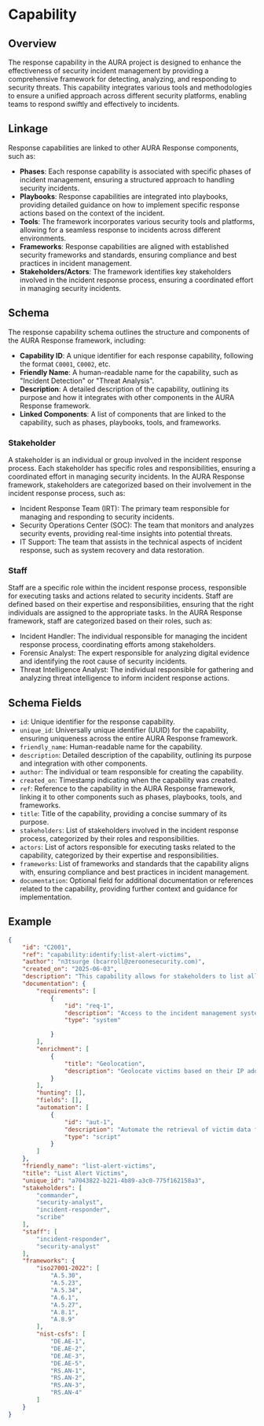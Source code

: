 # Capability

## Overview

The response capability in the AURA project is designed to enhance the effectiveness of security incident management by providing a comprehensive framework for detecting, analyzing, and responding to security threats. This capability integrates various tools and methodologies to ensure a unified approach across different security platforms, enabling teams to respond swiftly and effectively to incidents.

## Linkage

Response capabilities are linked to other AURA Response components, such as:

- **Phases**: Each response capability is associated with specific phases of incident management, ensuring a structured approach to handling security incidents.
- **Playbooks**: Response capabilities are integrated into playbooks, providing detailed guidance on how to implement specific response actions based on the context of the incident.
- **Tools**: The framework incorporates various security tools and platforms, allowing for a seamless response to incidents across different environments.
- **Frameworks**: Response capabilities are aligned with established security frameworks and standards, ensuring compliance and best practices in incident management.
- **Stakeholders/Actors**: The framework identifies key stakeholders involved in the incident response process, ensuring a coordinated effort in managing security incidents.

## Schema

The response capability schema outlines the structure and components of the AURA Response framework, including:

- **Capability ID**: A unique identifier for each response capability, following the format `C0001`, `C0002`, etc.
- **Friendly Name**: A human-readable name for the capability, such as "Incident Detection" or "Threat Analysis".
- **Description**: A detailed description of the capability, outlining its purpose and how it integrates with other components in the AURA Response framework.
- **Linked Components**: A list of components that are linked to the capability, such as phases, playbooks, tools, and frameworks.

### Stakeholder

A stakeholder is an individual or group involved in the incident response process. Each stakeholder has specific roles and responsibilities, ensuring a coordinated effort in managing security incidents.  In the AURA Response framework, stakeholders are categorized based on their involvement in the incident response process, such as:
- Incident Response Team (IRT): The primary team responsible for managing and responding to security incidents.
- Security Operations Center (SOC): The team that monitors and analyzes security events, providing real-time insights into potential threats.
- IT Support: The team that assists in the technical aspects of incident response, such as system recovery and data restoration.

### Staff

Staff are a specific role within the incident response process, responsible for executing tasks and actions related to security incidents. Staff are defined based on their expertise and responsibilities, ensuring that the right individuals are assigned to the appropriate tasks. In the AURA Response framework, staff are categorized based on their roles, such as:
- Incident Handler: The individual responsible for managing the incident response process, coordinating efforts among stakeholders.
- Forensic Analyst: The expert responsible for analyzing digital evidence and identifying the root cause of security incidents.
- Threat Intelligence Analyst: The individual responsible for gathering and analyzing threat intelligence to inform incident response actions.

## Schema Fields

- `id`: Unique identifier for the response capability.
- `unique_id`: Universally unique identifier (UUID) for the capability, ensuring uniqueness across the entire AURA Response framework.
- `friendly_name`: Human-readable name for the capability.
- `description`: Detailed description of the capability, outlining its purpose and integration with other components.
- `author`: The individual or team responsible for creating the capability.
- `created_on`: Timestamp indicating when the capability was created.
- `ref`: Reference to the capability in the AURA Response framework, linking it to other components such as phases, playbooks, tools, and frameworks.
- `title`: Title of the capability, providing a concise summary of its purpose.
- `stakeholders`: List of stakeholders involved in the incident response process, categorized by their roles and responsibilities.
- `actors`: List of actors responsible for executing tasks related to the capability, categorized by their expertise and responsibilities.
- `frameworks`: List of frameworks and standards that the capability aligns with, ensuring compliance and best practices in incident management.
- `documentation`: Optional field for additional documentation or references related to the capability, providing further context and guidance for implementation.

## Example

```json
{
    "id": "C2001",
    "ref": "capability:identify:list-alert-victims",
    "author": "n3tsurge (bcarroll@zeroonesecurity.com)",
    "created_on": "2025-06-03",
    "description": "This capability allows for stakeholders to list all victims affected by the incident. It provides a comprehensive overview of those impacted, enabling better resource allocation and response planning.",
    "documentation": {
        "requirements": [
            {
                "id": "req-1",
                "description": "Access to the incident management system to retrieve alert data.",
                "type": "system"

            }
        ],
        "enrichment": [
            {
                "title": "Geolocation",
                "description": "Geolocate victims based on their IP addresses to understand their geographical distribution."
            }
        ],
        "hunting": [],
        "fields": [],
        "automation": [
            {
                "id": "aut-1",
                "description": "Automate the retrieval of victim data from the incident management system and enrich it with geolocation information.",
                "type": "script"
            }
        ]
    },
    "friendly_name": "list-alert-victims",
    "title": "List Alert Victims",
    "unique_id": "a7043822-b221-4b89-a3c0-775f162158a3",
    "stakeholders": [
        "commander",
        "security-analyst",
        "incident-responder",
        "scribe"
    ],
    "staff": [
        "incident-responder",
        "security-analyst"
    ],
    "frameworks": {
        "iso27001-2022": [
            "A.5.30",
            "A.5.23",
            "A.5.34",
            "A.6.1",
            "A.5.27",
            "A.8.1",
            "A.8.9"
        ],
        "nist-csfs": [
            "DE.AE-1",
            "DE.AE-2",
            "DE.AE-3",
            "DE.AE-5",
            "RS.AN-1",
            "RS.AN-2",
            "RS.AN-3",
            "RS.AN-4"
        ]
    }
}
```